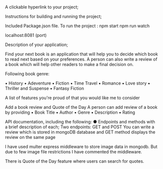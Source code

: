 A clickable hyperlink to your project;

Instructions for building and running the project;

Included Package.json file.
To run the project :
npm start
npm run watch

localhost:8081 (port)

Description of your application;

Find your next book is an application that will help you to decide which book to read next based on your preferences. A person can also write a review of a book which will help other readers to make a final decision on.

Following book genre:

▪ History
▪ Adeventure
▪ Fiction
▪ Time Travel
▪ Romance
▪ Love story
▪ Thriller and Suspense
▪ Fantasy Fiction

A list of features you're proud of that you would like me to consider

Add a book review and Quote of the Day
A person can add review of a book by providing
▪ Book Title
▪ Author
▪ Genre
▪ Description
▪ Rating

API documentation, including the following:
● Endpoints and methods with a brief description of each;
Two endpoints: GET and POST
You can write a review which is stored in mongoDB database and GET method displays the review on the same page

I have used multer express middleware to store image data in mongodb. But due to few image file restrictions I have commented the middleware.

There is Quote of the Day feature where users can search for quotes.
